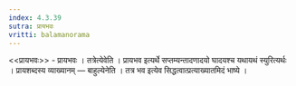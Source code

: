 ```yaml
---
index: 4.3.39
sutra: प्रायभवः
vritti: balamanorama
---
```


<<प्रायभवः>> - प्रायभवः । तत्रेत्येवेति । प्रायभव इत्यर्थे सप्तम्यन्तादणादयो घादयश्च यथायथं स्युरित्यर्थः । प्रायशब्दस्य व्याख्यानम् — बाहुल्येनेति । तत्र भव इत्येव सिद्धत्वात्प्रत्याख्यातमिदं भाष्ये ।